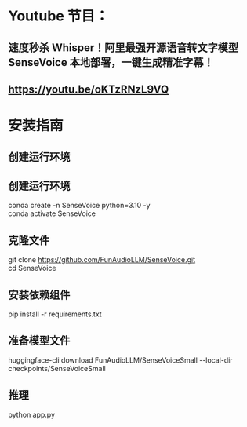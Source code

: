 # Youtube 节目：
## 速度秒杀 Whisper！阿里最强开源语音转文字模型 SenseVoice 本地部署，一键生成精准字幕！
## https://youtu.be/oKTzRNzL9VQ

# 安装指南
## 创建运行环境
## 创建运行环境
conda create -n SenseVoice python=3.10 -y  
conda activate SenseVoice  

## 克隆文件
git clone https://github.com/FunAudioLLM/SenseVoice.git  
cd SenseVoice  

## 安装依赖组件
pip install -r requirements.txt  

## 准备模型文件
huggingface-cli download FunAudioLLM/SenseVoiceSmall --local-dir checkpoints/SenseVoiceSmall  

## 推理
python app.py  




  












 
















